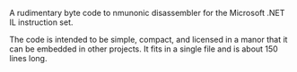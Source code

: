 A rudimentary byte code to nmunonic disassembler for the Microsoft .NET IL
instruction set.

The code is intended to be simple, compact, and licensed in a manor that it can
be embedded in other projects. It fits in a single file and is about 150 lines
long.